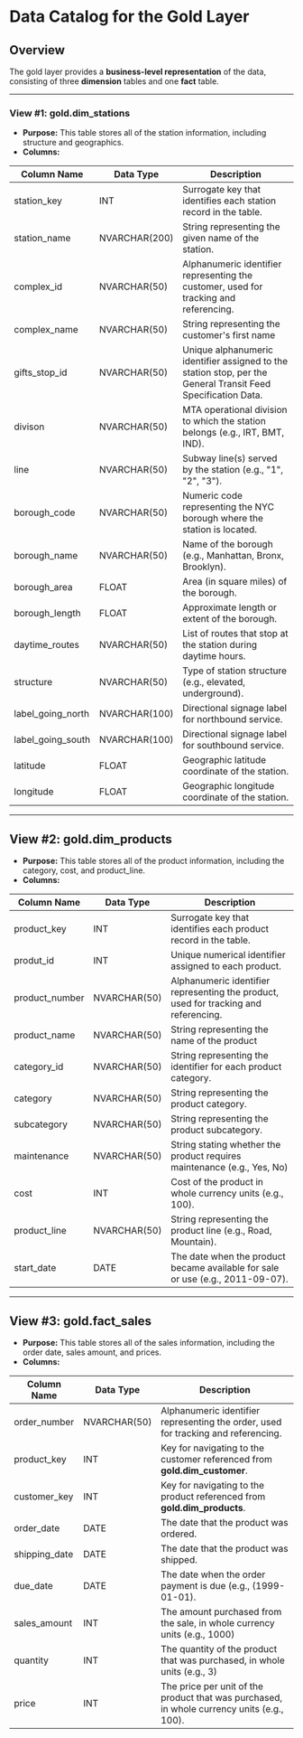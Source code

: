 # Data Catalog for the Gold Layer

## Overview
The gold layer provides a **business-level representation** of the data, consisting of three **dimension** tables and one **fact** table.

---

### View #1: **gold.dim_stations**
- **Purpose:** This table stores all of the station information, including structure and geographics.
- **Columns:**

| Column Name | Data Type | Description |
| ------------|-----------|-------------|
| station_key | INT | Surrogate key that identifies each station record in the table. |
| station_name  | NVARCHAR(200) | String representing the given name of the station. |
| complex_id | NVARCHAR(50) | Alphanumeric identifier representing the customer, used for tracking and referencing. |
| complex_name | NVARCHAR(50) | String representing the customer's first name |
| gifts_stop_id | NVARCHAR(50) | Unique alphanumeric identifier assigned to the station stop, per the General Transit Feed Specification Data. |
| divison | NVARCHAR(50) | MTA operational division to which the station belongs (e.g., IRT, BMT, IND). |
| line | NVARCHAR(50) | Subway line(s) served by the station (e.g., "1", "2", "3"). |
| borough_code | NVARCHAR(50) | Numeric code representing the NYC borough where the station is located. |
| borough_name | NVARCHAR(50) | Name of the borough (e.g., Manhattan, Bronx, Brooklyn). |
| borough_area | FLOAT | Area (in square miles) of the borough. |
| borough_length | FLOAT | Approximate length or extent of the borough. |
| daytime_routes | NVARCHAR(50) | List of routes that stop at the station during daytime hours. |
| structure | NVARCHAR(50) | Type of station structure (e.g., elevated, underground). |
| label_going_north | NVARCHAR(100) | Directional signage label for northbound service. |
| label_going_south | NVARCHAR(100) | Directional signage label for southbound service. |
| latitude | FLOAT | Geographic latitude coordinate of the station. |
| longitude | FLOAT | Geographic longitude coordinate of the station. |

---

## View #2: **gold.dim_products**
- **Purpose:** This table stores all of the product information, including the category, cost, and product_line.
- **Columns:**

| Column Name | Data Type | Description |
| ------------|-----------|-------------|
| product_key | INT | Surrogate key that identifies each product record in the table. |
| produt_id | INT | Unique numerical identifier assigned to each product. |
| product_number | NVARCHAR(50) | Alphanumeric identifier representing the product, used for tracking and referencing. |
| product_name | NVARCHAR(50) | String representing the name of the product |
| category_id | NVARCHAR(50) | String representing the identifier for each product category. |
| category | NVARCHAR(50) | String representing the product category. |
| subcategory | NVARCHAR(50) | String representing the product subcategory. |
| maintenance | NVARCHAR(50) | String stating whether the product requires maintenance (e.g., Yes, No)
| cost | INT | Cost of the product in whole currency units (e.g., 100). |
| product_line | NVARCHAR(50) | String representing the product line (e.g., Road, Mountain).
| start_date | DATE | The date when the product became available for sale or use (e.g., 2011-09-07). | |

---

## View #3: **gold.fact_sales**
-  **Purpose:** This table stores all of the sales information, including the order date, sales amount, and prices.
-  **Columns:**

| Column Name | Data Type | Description |
| ------------|-----------|-------------|
| order_number | NVARCHAR(50) | Alphanumeric identifier representing the order, used for tracking and referencing. |
| product_key | INT | Key for navigating to the customer referenced from **gold.dim_customer**. |
| customer_key | INT | Key for navigating to the product referenced from **gold.dim_products**.|
| order_date | DATE | The date that the product was ordered. |
| shipping_date | DATE | The date that the product was shipped. |
| due_date | DATE | The date when the order payment is due (e.g., (1999-01-01). |
| sales_amount | INT | The amount purchased from the sale, in whole currency units (e.g., 1000) |
| quantity | INT | The quantity of the product that was purchased, in whole units (e.g., 3) |
| price | INT | The price per unit of the product that was purchased, in whole currency units (e.g., 100). |
